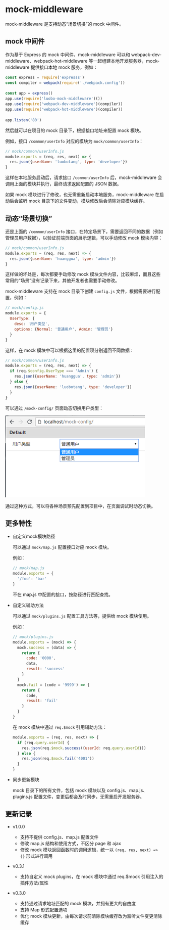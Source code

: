 # mock-middleware

mock-middleware 是支持动态“场景切换”的 mock 中间件。

## mock 中间件

作为基于 Express 的 mock 中间件，mock-middleware 可以和 webpack-dev-middleware、webpack-hot-middleware 等一起组建本地开发服务器，mock-middleware 提供接口本地 mock 服务，例如：

```javascript
const express = require('expresss')
const compiler = webpack(require('./webpack.config'))

const app = express()
app.use(require('luobo-mock-middleware')())
app.use(require('webpack-dev-middleware')(compiler))
app.use(require('webpack-hot-middleware')(compiler))

app.listen('80')
```

然后就可以在项目的 mock 目录下，根据接口地址来配置 mock 模块。

例如，接口 `/common/userInfo` 对应的模块为 `mock/common/userInfo`：

```javascript
// mock/common/userInfo.js
module.exports = (req, res, next) => {
  res.json({userName: 'luobotang', type: 'developer'})
}
```

这样在本地服务启动后，请求接口 `/common/userInfo` 后，mock-middleware 会调用上面的模块并执行，最终请求返回配置的 JSON 数据。

如果 mock 模块进行了修改，也无需重新启动本地服务，mock-middleware 在启动后会监听 mock 目录下的文件变动，模块修改后会清除对应模块缓存。

## 动态“场景切换”

还是上面的 `/common/userInfo` 接口，在特定场景下，需要返回不同的数据（例如管理员用户数据），以验证前端页面的展示逻辑，可以手动修改 mock 模块内容：

```javascript
// mock/common/userInfo.js
module.exports = (req, res, next) => {
  res.json({userName: 'huanggua', type: 'admin'})
}
```

这样做的坏处是，每次都要手动修改 mock 模块文件内容，比较麻烦，而且这些常用的“场景”没有记录下来，其他开发者也需要手动修改。

mock-middleware 支持在 mock 目录下创建 `config.js` 文件，根据需要进行配置，例如：

```javascript
// mock/config.js
module.exports = {
  UserType: {
    desc: '用户类型',
    options: {Normal: '普通用户', Admin: '管理员'}
  }
}
```

这样，在 mock 模块中可以根据这里的配置项分别返回不同数据：

```javascript
// mock/common/userInfo.js
module.exports = (req, res, next) => {
  if (req.$config.UserType === 'Admin') {
    res.json({userName: 'huanggua', type: 'admin'})
  } else {
    res.json({userName: 'luobotang', type: 'developer'})
  }
}
```

可以通过 `/mock-config/` 页面动态切换用户类型：

![示例 mock-config](demo-mock-config.png)

通过这种方式，可以将各种场景预先配置到项目中，在页面调试时动态切换。

## 更多特性

- 自定义mock模块路径

  可以通过 `mock/map.js` 配置接口对应 mock 模块。
  
  例如：

  ```javascript
  // mock/map.js
  module.exports = {
    '/foo': 'bar'
  }
  ```

  不在 map.js 中配置的接口，按路径进行匹配查找。

- 自定义辅助方法

  可以通过 `mock/plugins.js` 配置工具方法等，提供给 mock 模块使用。

  例如：

  ```javascript
  // mock/plugins.js
  module.exports = (mock) => {
    mock.success = (data) => {
      return {
        code: '0000',
        data,
        result: 'success'
      }
    }
    mock.fail = (code = '9999') => {
      return {
        code,
        result: 'fail'
      }
    }
  }
  ```

  在 mock 模块中通过 `req.$mock` 引用辅助方法：

  ```javascript
  module.exports = (req, res, next) => {
    if (req.query.userId) {
      res.json(req.$mock.success({userId: req.query.userId}))
    } else {
      res.json(req.$mock.fail('4001'))
    }
  }
  ```

- 同步更新模块

  mock 目录下的所有文件，包括 mock 模块以及 config.js、map.js、plugins.js 配置文件，变更后都会及时同步，无需重启开发服务器。

## 更新记录

- v1.0.0

  - 支持不提供 config.js、map.js 配置文件
  - 修改 map.js 结构和使用方式，不区分 page 和 ajax
  - 修改 mock 模块返回函数时的调用逻辑，统一以 `(req, res, next) => {}` 形式进行调用

- v0.3.1

  - 支持自定义 mock plugins，在 mock 模块中通过 req.$mock 引用注入的插件方法/属性

- v0.3.0

  - 支持通过请求地址匹配的 mock 模块，并拥有更大的自由度
  - 支持 Map 形式配置选项
  - 优化 mock 模块更新，由每次请求前清除模块缓存改为监听文件变更清除缓存
